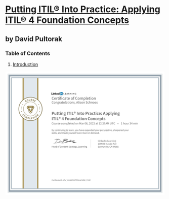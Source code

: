 # [Putting ITIL® Into Practice: Applying ITIL® 4 Foundation Concepts](https://www.linkedin.com/learning/putting-itil-into-practice-applying-itil-4-foundation-concepts/itil-4-in-the-real-world?autoplay=true)
## by David Pultorak

### Table of Contents
1. [Introduction](https://github.com/hallan6749/LinkedIn-Learning/blob/main/Putting%20ITIL%C2%AE%20Into%20Practice%20Applying%20ITIL%C2%AE%204%20Foundation%20Concepts/Introduction.txt)


![Image](https://github.com/hallan6749/LinkedIn-Learning/blob/main/Putting%20ITIL%C2%AE%20Into%20Practice%20Applying%20ITIL%C2%AE%204%20Foundation%20Concepts/ITIL4CertificateImage.jpg)

